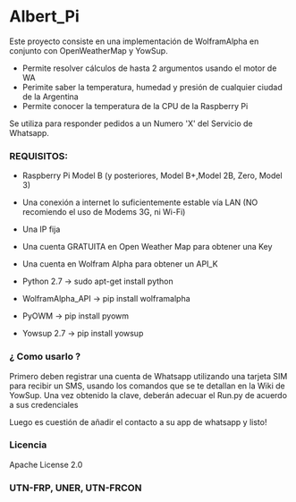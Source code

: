 # Albert_Pi

Este proyecto consiste en una implementación de WolframAlpha en conjunto con OpenWeatherMap y YowSup.

* Permite resolver cálculos de hasta 2 argumentos usando el motor de WA
* Perimite saber la temperatura, humedad y presión de cualquier ciudad de la Argentina
* Permite conocer la temperatura de la CPU de la Raspberry Pi

Se utiliza para responder pedidos a un Numero 'X' del Servicio de Whatsapp.

### REQUISITOS:
- Raspberry Pi Model B (y posteriores, Model B+,Model 2B, Zero, Model 3)
- Una conexión a internet lo suficientemente estable vía LAN (NO recomiendo el uso de Modems 3G, ni Wi-Fi)
- Una IP fija
- Una cuenta GRATUITA en Open Weather Map para obtener una Key
- Una cuenta en Wolfram Alpha para obtener un API_K
 

- Python 2.7 -> sudo apt-get install python
- WolframAlpha_API -> pip install wolframalpha
- PyOWM -> pip install pyowm
- Yowsup 2.7 -> pip install yowsup


### ¿ Como usarlo ? 

Primero deben registrar una cuenta de Whatsapp utilizando una tarjeta SIM para recibir un SMS, usando los comandos que se te detallan en la Wiki de YowSup.
Una vez obtenido la clave, deberán adecuar el Run.py de acuerdo a sus credenciales

Luego es cuestión de añadir el contacto a su app de whatsapp y listo!

### Licencia

Apache License 2.0

### UTN-FRP, UNER, UTN-FRCON

